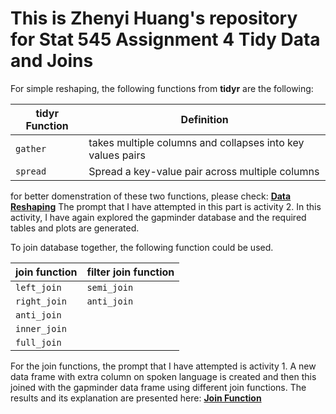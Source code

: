This is Zhenyi Huang's repository for Stat 545 Assignment 4 Tidy Data and Joins
===

For simple reshaping, the following functions from **tidyr** are the following:

tidyr Function | Definition
----------------|------------------
   `gather`      | takes multiple columns and collapses into key values pairs
   `spread`       |  Spread a key-value pair across multiple columns

for better domenstration of these two functions, please check:
[**Data Reshaping**](https://github.com/STAT545-UBC-students/hw04-janehuang1647/blob/master/assignment_4.md#exploring-gather-and-spread-for-data-reshaping) 
The prompt that I have attempted in this part is activity 2. In this activity, I have again explored the gapminder database and the required tables and plots are generated.

To join database together, the following function could be used.

join function  | filter join function
---------------|----------------------
 `left_join`  |     `semi_join`
 `right_join`  |   `anti_join`
 `anti_join`  |
   `inner_join`  |
   `full_join`|
   
For the join functions, the prompt that I have attempted is activity 1. A new data frame with extra column on spoken language is created and then this joined with the gapminder data frame using different join functions. The results and its explanation are presented here: [**Join Function**](https://github.com/STAT545-UBC-students/hw04-janehuang1647/blob/master/assignment_4.md#join-prompts-join-merge-look-up) 
